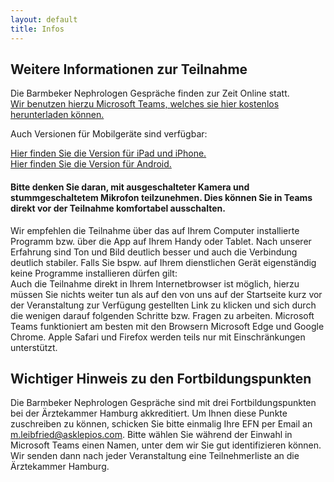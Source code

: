 ```yaml
---
layout: default
title: Infos
---
```

## Weitere Informationen zur Teilnahme

Die Barmbeker Nephrologen Gespräche finden zur Zeit Online statt.   
[Wir benutzen hierzu Microsoft Teams, welches sie hier kostenlos herunterladen können.](https://www.microsoft.com/de-de/microsoft-365/microsoft-teams/download-app)

Auch Versionen für Mobilgeräte sind verfügbar:  

[Hier finden Sie die Version für iPad und iPhone.](https://apps.apple.com/de/app/microsoft-teams/id1113153706)  
[Hier finden Sie die Version für Android.](https://play.google.com/store/apps/details?id=com.microsoft.teams&hl=de&gl=US)  

#### Bitte denken Sie daran, mit ausgeschalteter Kamera und stummgeschaltetem Mikrofon teilzunehmen. Dies können Sie in Teams direkt vor der Teilnahme komfortabel ausschalten.

Wir empfehlen die Teilnahme über das auf Ihrem Computer installierte Programm bzw. über die App auf Ihrem Handy oder Tablet. Nach unserer Erfahrung sind Ton und Bild deutlich besser und auch die Verbindung deutlich stabiler. Falls Sie bspw. auf Ihrem dienstlichen Gerät eigenständig keine Programme installieren dürfen gilt:   
Auch die Teilnahme direkt in Ihrem Internetbrowser ist möglich, hierzu müssen Sie nichts weiter tun als auf den von uns auf der Startseite kurz vor der Veranstaltung zur Verfügung gestellten Link zu klicken und sich durch die wenigen darauf folgenden Schritte bzw. Fragen zu arbeiten. Microsoft Teams funktioniert am besten mit den Browsern Microsoft Edge und Google Chrome. Apple Safari und Firefox werden teils nur mit Einschränkungen unterstützt.  

## Wichtiger Hinweis zu den Fortbildungspunkten

Die Barmbeker Nephrologen Gespräche sind mit drei Fortbildungspunkten bei der Ärztekammer Hamburg akkreditiert. Um Ihnen diese Punkte zuschreiben zu können, schicken Sie bitte einmalig Ihre EFN per Email an <m.leibfried@asklepios.com>. Bitte wählen Sie während der Einwahl in Microsoft Teams einen Namen, unter dem wir Sie gut identifizieren können. Wir senden dann nach jeder Veranstaltung eine Teilnehmerliste an die Ärztekammer Hamburg.
